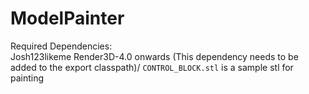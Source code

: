 # ModelPainter
Required Dependencies:\
Josh123likeme Render3D-4.0 onwards (This dependency needs to be added to the export classpath)/
`CONTROL_BLOCK.stl` is a sample stl for painting
